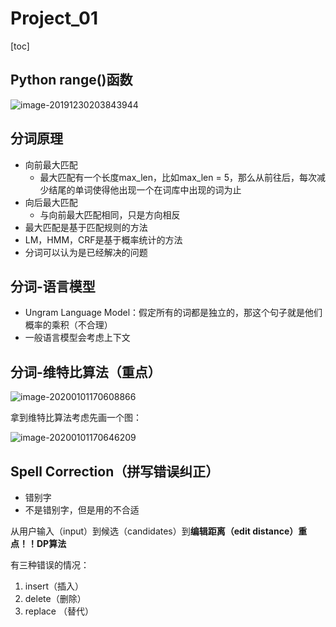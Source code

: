 # Project_01

[toc]



## Python range()函数

![image-20191230203843944](C:\Users\Administrator\AppData\Roaming\Typora\typora-user-images\image-20191230203843944.png)



## 分词原理

* 向前最大匹配
  * 最大匹配有一个长度max_len，比如max_len = 5，那么从前往后，每次减少结尾的单词使得他出现一个在词库中出现的词为止
* 向后最大匹配
  * 与向前最大匹配相同，只是方向相反
* 最大匹配是基于匹配规则的方法
* LM，HMM，CRF是基于概率统计的方法
* 分词可以认为是已经解决的问题



## 分词-语言模型

* Ungram Language Model：假定所有的词都是独立的，那这个句子就是他们概率的乘积（不合理）
* 一般语言模型会考虑上下文



## 分词-维特比算法（重点）

![image-20200101170608866](C:\Users\Administrator\AppData\Roaming\Typora\typora-user-images\image-20200101170608866.png)

拿到维特比算法考虑先画一个图：

![image-20200101170646209](C:\Users\Administrator\AppData\Roaming\Typora\typora-user-images\image-20200101170646209.png)





## Spell Correction（拼写错误纠正）

* 错别字
* 不是错别字，但是用的不合适

从用户输入（input）到候选（candidates）到**编辑距离（edit distance）重点！！DP算法**

有三种错误的情况：

1. insert（插入）
2. delete（删除）
3. replace （替代）